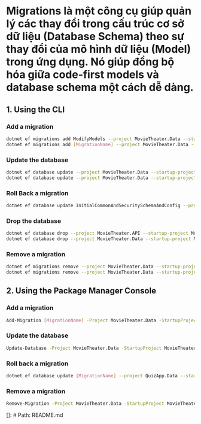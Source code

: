# Migrations là một công cụ giúp quản lý các thay đổi trong cấu trúc cơ sở dữ liệu (Database Schema) theo sự thay đổi của mô hình dữ liệu (Model) trong ứng dụng. Nó giúp đồng bộ hóa giữa code-first models và database schema một cách dễ dàng.

## 1. Using the CLI

### Add a migration
```bash
dotnet ef migrations add ModifyModels --project MovieTheater.Data --startup-project MovieTheater.WebAPI --context MovieTheaterDbContext --output-dir Migrations
dotnet ef migrations add [MigrationName] --project MovieTheater.Data --startup-project MovieTheater.API --context StorageDbContext --output-dir Migrations/Storage
```

### Update the database
```bash
dotnet ef database update --project MovieTheater.Data --startup-project MovieTheater.WebAPI --context MovieTheaterDbContext
dotnet ef database update --project MovieTheater.Data --startup-project MovieTheater.API --context StorageDbContext
```

### Roll Back a migration
```bash
dotnet ef database update InitialCommonAndSecuritySchemaAndConfig --project MovieTheater.Data --startup-project MovieTheater.API --context MovieTheaterDbContext
```

### Drop the database
```bash
dotnet ef database drop --project MovieTheater.API --startup-project MovieTheater.API --context MovieTheaterDbContext
dotnet ef database drop --project MovieTheater.Data --startup-project MovieTheater.API --context StorageDbContext
```

### Remove a migration
```bash
dotnet ef migrations remove --project MovieTheater.Data --startup-project MovieTheater.WebAPI --context MovieTheaterDbContext
dotnet ef migrations remove --project MovieTheater.Data --startup-project MovieTheater.API --context StorageDbContext
```

## 2. Using the Package Manager Console
### Add a migration
```bash
Add-Migration [MigrationName] -Project MovieTheater.Data -StartupProject MovieTheater.API -Context MovieTheaterDbContext -OutputDir MovieTheater.Data/Migrations
```

### Update the database
```bash
Update-Database -Project MovieTheater.Data -StartupProject MovieTheater.API -Context MovieTheaterDbContext
```

### Roll back a migration
```bash
dotnet ef database update [MigrationName] --project QuizApp.Data --startup-project QuizApp.WebAPI --context QuizAppDbContext
```

### Remove a migration
```bash
Remove-Migration -Project MovieTheater.Data -StartupProject MovieTheater.API -Context MovieTheaterDbContext
```

[]: # Path: README.md
